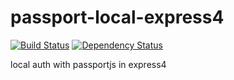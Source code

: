 # passport-local-express4
[![Build Status](https://travis-ci.org/devprashant/passport-local-express4.svg?branch=master)](https://travis-ci.org/devprashant/passport-local-express4)
[![Dependency Status](https://gemnasium.com/badges/github.com/devprashant/passport-local-express4.svg)](https://gemnasium.com/github.com/devprashant/passport-local-express4)

local auth with passportjs in express4 